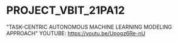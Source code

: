 # PROJECT_VBIT_21PA12
"TASK-CENTRIC AUTONOMOUS MACHINE LEARNING MODELING APPROACH"
YOUTUBE: https://youtu.be/Upogz6Re-nU
